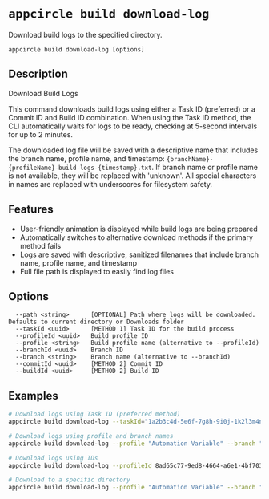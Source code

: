 # `appcircle build download-log`

Download build logs to the specified directory.

```plaintext
appcircle build download-log [options]
```

## Description

Download Build Logs

This command downloads build logs using either a Task ID (preferred) or a Commit ID and Build ID combination. When using the Task ID method, the CLI automatically waits for logs to be ready, checking at 5-second intervals for up to 2 minutes.

The downloaded log file will be saved with a descriptive name that includes the branch name, profile name, and timestamp: `{branchName}-{profileName}-build-logs-{timestamp}.txt`. If branch name or profile name is not available, they will be replaced with 'unknown'. All special characters in names are replaced with underscores for filesystem safety.

## Features

- User-friendly animation is displayed while build logs are being prepared
- Automatically switches to alternative download methods if the primary method fails
- Logs are saved with descriptive, sanitized filenames that include branch name, profile name, and timestamp
- Full file path is displayed to easily find log files

## Options

```plaintext
  --path <string>      [OPTIONAL] Path where logs will be downloaded. Defaults to current directory or Downloads folder
  --taskId <uuid>      [METHOD 1] Task ID for the build process
  --profileId <uuid>   Build profile ID
  --profile <string>   Build profile name (alternative to --profileId)
  --branchId <uuid>    Branch ID
  --branch <string>    Branch name (alternative to --branchId)
  --commitId <uuid>    [METHOD 2] Commit ID
  --buildId <uuid>     [METHOD 2] Build ID
```

## Examples

```bash
# Download logs using Task ID (preferred method)
appcircle build download-log --taskId="1a2b3c4d-5e6f-7g8h-9i0j-1k2l3m4n5o6p"

# Download logs using profile and branch names
appcircle build download-log --profile "Automation Variable" --branch "develop" --commitId="1a2b3c4d-5e6f-7g8h-9i0j-1k2l3m4n5o6p" --buildId="7q8r9s0t-1u2v-3w4x-5y6z-7a8b9c0d1e2f"

# Download logs using IDs
appcircle build download-log --profileId 8ad65c77-9ed8-4664-a6e1-4bf7032d33cd --branchId f416f868-5d1a-4464-8ff7-70ddb789aeba --commitId="1a2b3c4d-5e6f-7g8h-9i0j-1k2l3m4n5o6p" --buildId="7q8r9s0t-1u2v-3w4x-5y6z-7a8b9c0d1e2f"

# Download to a specific directory
appcircle build download-log --profile "Automation Variable" --branch "develop" --commitId="1a2b3c4d-5e6f-7g8h-9i0j-1k2l3m4n5o6p" --buildId="7q8r9s0t-1u2v-3w4x-5y6z-7a8b9c0d1e2f" --path="/Users/username/Downloads"
```